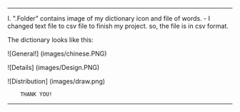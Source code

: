 --------------------------------------------------

I. ".Folder" contains image of my dictionary icon and file of words. 
	- I changed text file to csv file to finish my project. so, the file is in csv format.  

The dictionary looks like this: 

![General!] (images/chinese.PNG)

![Details] (images/Design.PNG)

![Distribution] (images/draw.png)
 
		THANK YOU! 

--------------------------------------------------

